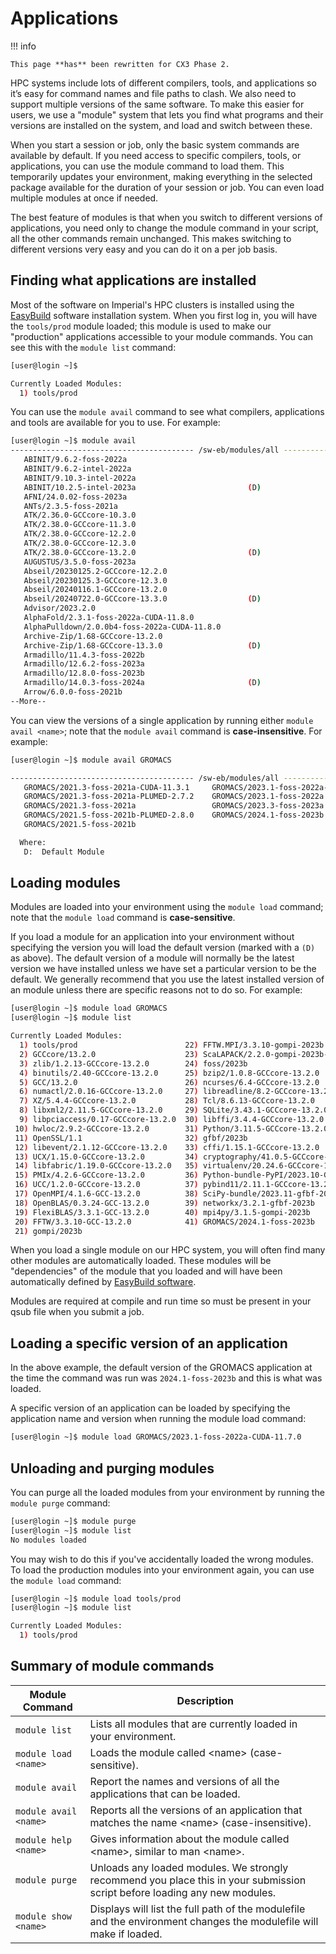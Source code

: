 # Applications

!!! info

    This page **has** been rewritten for CX3 Phase 2.

HPC systems include lots of different compilers, tools, and applications so it’s easy for command names and file paths to clash. We also need to support multiple versions of the same software. To make this easier for users, we use a "module" system that lets you find what programs and their versions are installed on the system, and load and switch between these.

When you start a session or job, only the basic system commands are available by default. If you need access to specific compilers, tools, or applications, you can use the module command to load them. This temporarily updates your environment, making everything in the selected package available for the duration of your session or job. You can even load multiple modules at once if needed.

The best feature of modules is that when you switch to different versions of applications, you need only to change the module command in your script, all the other commands remain unchanged. This makes switching to different versions very easy and you can do it on a per job basis.

## Finding what applications are installed

Most of the software on Imperial's HPC clusters is installed using the [EasyBuild](./easybuild.md) software installation system. When you first log in, you will have the `tools/prod` module loaded; this module is used to make our "production" applications accessible to your module commands. You can see this with the `module list` command:

```bash
[user@login ~]$

Currently Loaded Modules:
  1) tools/prod
```

You can use the `module avail` command to see what compilers, applications and tools are available for you to use. For example:

```bash
[user@login ~]$ module avail
----------------------------------------- /sw-eb/modules/all ------------------------------------
   ABINIT/9.6.2-foss-2022a
   ABINIT/9.6.2-intel-2022a
   ABINIT/9.10.3-intel-2022a
   ABINIT/10.2.5-intel-2023a                         (D)
   AFNI/24.0.02-foss-2023a
   ANTs/2.3.5-foss-2021a
   ATK/2.36.0-GCCcore-10.3.0
   ATK/2.38.0-GCCcore-11.3.0
   ATK/2.38.0-GCCcore-12.2.0
   ATK/2.38.0-GCCcore-12.3.0
   ATK/2.38.0-GCCcore-13.2.0                         (D)
   AUGUSTUS/3.5.0-foss-2023a
   Abseil/20230125.2-GCCcore-12.2.0
   Abseil/20230125.3-GCCcore-12.3.0
   Abseil/20240116.1-GCCcore-13.2.0
   Abseil/20240722.0-GCCcore-13.3.0                  (D)
   Advisor/2023.2.0
   AlphaFold/2.3.1-foss-2022a-CUDA-11.8.0
   AlphaPulldown/2.0.0b4-foss-2022a-CUDA-11.8.0
   Archive-Zip/1.68-GCCcore-13.2.0
   Archive-Zip/1.68-GCCcore-13.3.0                   (D)
   Armadillo/11.4.3-foss-2022b
   Armadillo/12.6.2-foss-2023a
   Armadillo/12.8.0-foss-2023b
   Armadillo/14.0.3-foss-2024a                       (D)
   Arrow/6.0.0-foss-2021b
--More--
```

You can view the versions of a single application by running either `module avail <name>`; note that the `module avail` command is **case-insensitive**. For example:

```bash
[user@login ~]$ module avail GROMACS

----------------------------------------- /sw-eb/modules/all ------------------------------------
   GROMACS/2021.3-foss-2021a-CUDA-11.3.1     GROMACS/2023.1-foss-2022a-CUDA-11.7.0
   GROMACS/2021.3-foss-2021a-PLUMED-2.7.2    GROMACS/2023.1-foss-2022a
   GROMACS/2021.3-foss-2021a                 GROMACS/2023.3-foss-2023a
   GROMACS/2021.5-foss-2021b-PLUMED-2.8.0    GROMACS/2024.1-foss-2023b             (D)
   GROMACS/2021.5-foss-2021b

  Where:
   D:  Default Module

```

## Loading modules

Modules are loaded into your environment using the `module load` command; note that the `module load` command is **case-sensitive**.

If you load a module for an application into your environment without specifying the version you will load the default version (marked with a `(D)` as above). The default version of a module will normally be the latest version we have installed unless we have set a particular version to be the default. We generally recommend that you use the latest installed version of an module unless there are specific reasons not to do so. For example:

```bash
[user@login ~]$ module load GROMACS
[user@login ~]$ module list

Currently Loaded Modules:
  1) tools/prod                        22) FFTW.MPI/3.3.10-gompi-2023b
  2) GCCcore/13.2.0                    23) ScaLAPACK/2.2.0-gompi-2023b-fb
  3) zlib/1.2.13-GCCcore-13.2.0        24) foss/2023b
  4) binutils/2.40-GCCcore-13.2.0      25) bzip2/1.0.8-GCCcore-13.2.0
  5) GCC/13.2.0                        26) ncurses/6.4-GCCcore-13.2.0
  6) numactl/2.0.16-GCCcore-13.2.0     27) libreadline/8.2-GCCcore-13.2.0
  7) XZ/5.4.4-GCCcore-13.2.0           28) Tcl/8.6.13-GCCcore-13.2.0
  8) libxml2/2.11.5-GCCcore-13.2.0     29) SQLite/3.43.1-GCCcore-13.2.0
  9) libpciaccess/0.17-GCCcore-13.2.0  30) libffi/3.4.4-GCCcore-13.2.0
 10) hwloc/2.9.2-GCCcore-13.2.0        31) Python/3.11.5-GCCcore-13.2.0
 11) OpenSSL/1.1                       32) gfbf/2023b
 12) libevent/2.1.12-GCCcore-13.2.0    33) cffi/1.15.1-GCCcore-13.2.0
 13) UCX/1.15.0-GCCcore-13.2.0         34) cryptography/41.0.5-GCCcore-13.2.0
 14) libfabric/1.19.0-GCCcore-13.2.0   35) virtualenv/20.24.6-GCCcore-13.2.0
 15) PMIx/4.2.6-GCCcore-13.2.0         36) Python-bundle-PyPI/2023.10-GCCcore-13.2.0
 16) UCC/1.2.0-GCCcore-13.2.0          37) pybind11/2.11.1-GCCcore-13.2.0
 17) OpenMPI/4.1.6-GCC-13.2.0          38) SciPy-bundle/2023.11-gfbf-2023b
 18) OpenBLAS/0.3.24-GCC-13.2.0        39) networkx/3.2.1-gfbf-2023b
 19) FlexiBLAS/3.3.1-GCC-13.2.0        40) mpi4py/3.1.5-gompi-2023b
 20) FFTW/3.3.10-GCC-13.2.0            41) GROMACS/2024.1-foss-2023b
 21) gompi/2023b
```

When you load a single module on our HPC system, you will often find many other modules are automatically loaded. These modules will be "dependencies" of the module that you loaded and will have been automatically defined by [EasyBuild software](./easybuild.md).

Modules are required at compile and run time so must be present in your qsub file when you submit a job.

## Loading a specific version of an application

In the above example, the default version of the GROMACS application at the time the command was run was `2024.1-foss-2023b` and this is what was loaded.

A specific version of an application can be loaded by specifying the application name and version when running the module load command:

```bash
[user@login ~]$ module load GROMACS/2023.1-foss-2022a-CUDA-11.7.0
```

## Unloading and purging modules

You can purge all the loaded modules from your environment by running the `module purge` command:

```bash
[user@login ~]$ module purge
[user@login ~]$ module list
No modules loaded
```

You may wish to do this if you've accidentally loaded the wrong modules. To load the production modules into your environment again, you can use the `module load` command:

```bash
[user@login ~]$ module load tools/prod
[user@login ~]$ module list

Currently Loaded Modules:
  1) tools/prod
```

## Summary of module commands

| Module Command | Description |
| -------------- | ----------- |
| `module list` | Lists all modules that are currently loaded in your environment. |
| `module load <name>` | Loads the module called <name\> (case-sensitive). |
| `module avail` | Report the names and versions of all the applications that can be loaded. |
| `module avail <name>` | Reports all the versions of an application that matches the name <name\> (case-insensitive). |
| `module help <name>` | Gives information about the module called <name\>, similar to man <name\>. |
| `module purge` | Unloads any loaded modules. We strongly recommend you place this in your submission script before loading any new modules. |
| `module show <name>` | Displays will list the full path of the modulefile and the environment changes the modulefile will make if loaded. |
